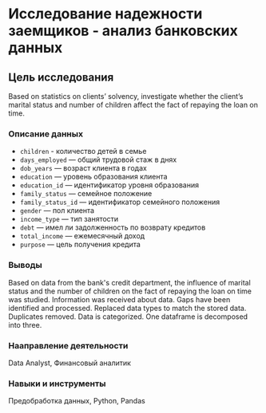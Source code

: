 # Исследование надежности заемщиков - анализ банковских данных

## Цель исследования
Based on statistics on clients’ solvency, investigate whether the client’s marital status and number of children affect the fact of repaying the loan on time.

### Описание данных
- `children` - количество детей в семье
- `days_employed` — общий трудовой стаж в днях
- `dob_years` — возраст клиента в годах
- `education` — уровень образования клиента
- `education_id` — идентификатор уровня образования
- `family_status` — семейное положение
- `family_status_id` — идентификатор семейного положения
- `gender` — пол клиента
- `income_type` — тип занятости
- `debt` — имел ли задолженность по возврату кредитов
- `total_income` — ежемесячный доход
- `purpose` — цель получения кредита

### Выводы

Based on data from the bank's credit department, the influence of marital status and the number of children on the fact of repaying the loan on time was studied. Information was received about
data. Gaps have been identified and processed. Replaced data types to match the stored data. Duplicates removed. Data is categorized. One dataframe is decomposed into three.

### Нааправление деятельности

Data Analyst, Финансовый аналитик

### Навыки и инструменты

Предобработка данных, Python, Pandas
